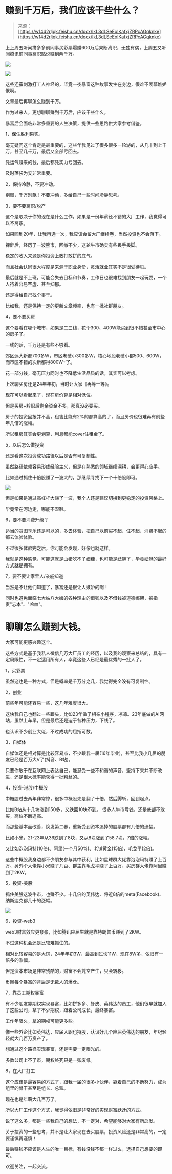 # 赚到千万后，我们应该干些什么？

> 来源：[https://w14d2rljqk.feishu.cn/docx/IkL3dLSeEoIKafxjZRPcAGqknke](https://w14d2rljqk.feishu.cn/docx/IkL3dLSeEoIKafxjZRPcAGqknke)

上上周五听闻拼多多前同事买彩票爆赚600万后果断离职，无独有偶，上周五又听闻腾讯前同事离职贴说赚到两千万。

![](img/33444f2bb6c48df3fcdb71570421a3a7.png)

![](img/11fbeadaf580bce922305f58db4aa264.png)

这些还蛮刺激打工人神经的，毕竟一夜暴富这种故事发生在身边，很难不羡慕嫉妒恨啊。

文章最后再聊怎么赚到千万。

作为过来人，更想聊聊赚到千万后，应该干些什么。

暴富后会面临非常多重要的人生决策，提供一些思路供大家参考借鉴。

1，保住胜利果实。

毫无疑问这个肯定是最重要的，这些年我见过了很多很多一轮游的，从几十到上千万，甚至几千万，最后又全部亏回去。

凭运气赚来的钱，最后都凭实力亏回去。

及时落袋为安非常重要。

2，保持冷静，不要冲动。

别飘，千万别飘！不要冲动，多给自己一些时间冷静思考。

3，要不要离职/脱产

这个是取决于你的现在是什么工作，如果是一份年薪还不错的大厂工作，我觉得可以不离职。

如果回到20年，让我再选一次，我应该会留大厂继续卷，当然投资也不会落下。

裸辞后，经历了一波熊市，回撤不少，这轮牛市确实有些畏手畏脚。

稳定的收入来源是你投资上敢打敢拼的底气。

而且社会认同很大程度是来源于职业身份，灵活就业其实不是很受待见。

最后就是不上班，可能会失去目标和节奏，工作日也很难找到朋友一起玩耍，一个人待着容易空虚、甚至抑郁。

还是得给自己找个事干。

比如我，还是保持一定的更新文章频率，也有一批社群朋友。

4，要不要买房

这个要看在哪个城市，如果是二三线，花个300、400W能买到很不错甚至市中心的房子了。

一线的话，千万还是有些不够看。

郊区远大新都700多W，市区老破小300多W，核心地段老破小都500、600W，而市区不错的次新都得800W+了。

花一部分钱，毫无压力同时也不降低生活品质的话，其实可以考虑。

上次聊买房还是24年年初，当时让大家《再等一等》。

现在可以看起来了，现在房价算是相对低位。

但是买房+辞职后剩余资金不多，那真没必要买。

房子的投资回报并不高，租售比能有2%的都算高的了，而且房价也很难再有前些年几倍的涨幅。

所以租房其实会更划算，利息都能cover住租金了。

5，以后怎么做投资

还是看这次投资成功路径以后是否有可复制性。

虽然路径依赖容易形成经验主义，但是在熟悉的领域继续深耕，会更得心应手。

比如通过抓住十倍股赚了一波大的，那继续寻找下一个十倍股即可。

![](img/e83926682d5197ae6526f5632222467e.png)

但是如果是通过高杠杆大赚了一波，我个人还是建议切换到更稳定的投资风格上。

毕竟常在河边走，哪能不湿鞋。

6，要不要消费升级？

适当的贪图享乐还是可以的，多去体验，把自己以前买不起、住不起、消费不起的都去体验体验。

不过很多体验完之后，你可能会发现，好像也就这样。

我就是这种感觉，可能这就是山猪吃不了细糠，也可能是祛魅了，毕竟祛魅的最好方式就是拥有。

7，要不要让家里人/亲戚知道

当然是不让他们知道了，暴富还是很让人嫉妒的啊！

同时也避免面临七大姑八大姨的各种理由的借钱以及不借钱被道德绑架，被指责"忘本"、"冷血"。

# 聊聊怎么赚到大钱。

大家可能更感兴趣这个。

这些方式是基于我私人微信几万大厂员工的经历，以及我的观察来总结的，具有一定局限性，不一定适用所有人，毕竟这些人已经是最优秀的一批人了。

1，买彩票

虽然这也是一种方式，但是概率是千万分之几，我觉得完全没有可复制性。

2，创业

前些年可能还容易一些，这几年难度很大。

这块我自己也翻过一些跟头，比如23年做了相亲小程序，凉凉。23年底做的AI网站，虽然上车早，但是最后还是迫于各种压力，下线了。

也认识不少创业大佬，不过成功的屈指可数。

3，自媒体

自媒体还是相对算是比较容易点，不少跟我一届(16年毕业)，甚至比我小几届的朋友已经是百万大V了(抖音、B站)。

只要你敢于在互联网上表达自己，能忍受一些不和谐的声音，坚持下来并不断改进，还是很大概率能获得一批粉丝的。

4，投资-港股/中概股

中概股过去两年非常惨，很多中概股先是翻了十倍，然后脚斩，回到起点。

比如B站从十几块涨到150多，又跌回10块不到。 很多人牛市亏钱，还是底部不敢买，高位不断追高。

而那些基本面改善，焕发第二春，重新受到资本追捧的股票都有几倍的涨幅。

比如小米，21-23年从36跌到了8块，又从8块涨到了58.7块，7倍的涨幅。

又比如泡泡玛特(10倍)、阿里(一个月50%)、老铺黄金(15倍)、毛戈平(2倍)。

这些中概股我身边都不少朋友参与其中获利，比如星球群大佬靠泡泡玛特赚了上百万、另外个大佬靠小米赚了几百、群主靠毛戈平赚了上百万、买房群大佬靠阿里赚到了2KW。

5，投资-美股

抓住美股这波牛市，也赚不少。十几倍的英伟达、将近8倍的meta(Facebook)、纳斯达克都几十的涨幅。

![](img/7bfbe47e682e60fcf09272510a44b64c.png)

6，投资-web3

web3财富效应更夸张，比如腾讯应届生就是靠特朗普币赚到了2KW。

不过这种机会还是比较难抓住的。

相对比较容易的是大饼，24年年初3W，最高到过快11W，现在8W多，依旧有一倍多的涨幅。

但是资本市场是非常残酷的，财富不会凭空产生，只会转移。

币圈每个暴富的背后是无数人的爆仓。

7，靠员工期权暴富

有不少朋友靠期权实现暴富，比如拼多多、虾皮、英伟达的员工，他们很早就加入了这些公司，拿了不少期权，跟着公司成长，最终暴富。

工作年限久，拿的期权可能更多些。

像一些外企比如英伟达，应届入职也持股，认识好几个应届英伟达的朋友，年纪轻轻就大几百万资产了。

想通过这个路径实现暴富，还是需要一定眼光的。

多数公司上不了市，期权终究只是一张废纸。

8，在大厂打工

这个应该是最容易的方式了，跟我一届的很多小伙伴，靠着自己的不断努力，成为组里的骨干甚至是组长、总监。

现在也是年薪大几百万了。

所以大厂工作这个方式，我觉得依旧是非常好的实现财富跃迁的方式。

说了这么多，都是一些我自己的想法，不一定对，希望能够对大家有所启发。

关于投资的一些思考，并不是让大家现在去买股票，投资风险还是非常高的，一定要谨慎再谨慎！

最后赚钱不应该是人生的唯一目标，有钱没钱不都一样过么，选择自己想要的即可。

欢迎关注，一起交流。